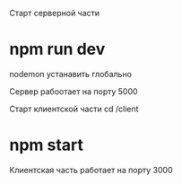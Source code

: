 Старт серверной части
# npm run dev

nodemon устанавить глобально

Сервер рабоотает на порту 5000

Старт клиентской части
cd /client
# npm start

Клиентская часть работает на порту 3000


